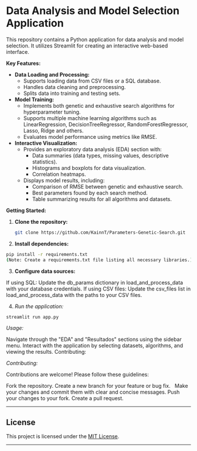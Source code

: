 # Data Analysis and Model Selection Application

This repository contains a Python application for data analysis and model selection. It utilizes Streamlit for creating an interactive web-based interface.

**Key Features:**

* **Data Loading and Processing:**
    - Supports loading data from CSV files or a SQL database.
    - Handles data cleaning and preprocessing.
    - Splits data into training and testing sets.
* **Model Training:**
    - Implements both genetic and exhaustive search algorithms for hyperparameter tuning.
    - Supports multiple machine learning algorithms such as LinearRegression, DecisionTreeRegressor, RandomForestRegressor, Lasso, Ridge and others.
    - Evaluates model performance using metrics like RMSE.
* **Interactive Visualization:**
    - Provides an exploratory data analysis (EDA) section with:
        - Data summaries (data types, missing values, descriptive statistics).
        - Histograms and boxplots for data visualization.
        - Correlation heatmaps.
    - Displays model results, including:
        - Comparison of RMSE between genetic and exhaustive search.
        - Best parameters found by each search method.
        - Table summarizing results for all algorithms and datasets.

**Getting Started:**

1. **Clone the repository:**
   ```bash
   git clone https://github.com/KainnT/Parameters-Genetic-Search.git
   ```
2. **Install dependencies:**

```bash
pip install -r requirements.txt 
(Note: Create a requirements.txt file listing all necessary libraries.)
```
3. **Configure data sources:**

If using SQL:
Update the db_params dictionary in load_and_process_data with your database credentials.
If using CSV files:
Update the csv_files list in load_and_process_data with the paths to your CSV files.

4. *Run the application:*
 ```bash
streamlit run app.py
 ```

*Usage:*

Navigate through the "EDA" and "Resultados" sections using the sidebar menu.
Interact with the application by selecting datasets, algorithms, and viewing the results.
Contributing:

*Contributing:*

Contributions are welcome! Please follow these guidelines:

Fork the repository.
Create a new branch for your feature or bug fix.   
Make your changes and commit them with clear and concise messages.
Push your changes to your fork.
Create a pull request.


---

## **License**
This project is licensed under the [MIT License](LICENSE).

---
